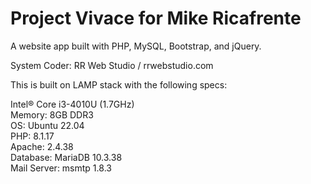 # Project Vivace for Mike Ricafrente

A website app built with PHP, MySQL, Bootstrap, and jQuery.

System Coder: RR Web Studio / rrwebstudio.com

This is built on LAMP stack with the following specs:

Intel®️ Core i3-4010U (1.7GHz)  
Memory: 8GB DDR3  
OS: Ubuntu 22.04  
PHP: 8.1.17  
Apache: 2.4.38  
Database: MariaDB 10.3.38  
Mail Server: msmtp 1.8.3  


